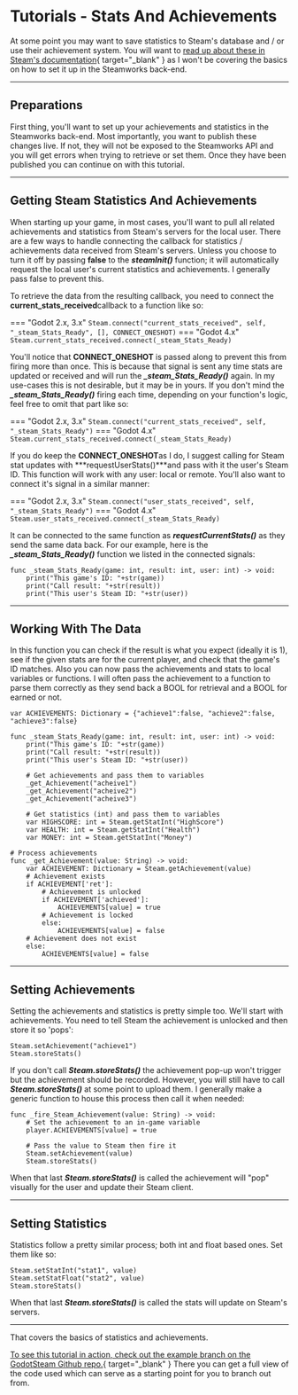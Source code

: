 # Tutorials - Stats And Achievements

At some point you may want to save statistics to Steam's database and / or use their achievement system.  You will want to [read up about these in Steam's documentation](https://partner.steamgames.com/doc/features/achievements){ target="_blank" } as I won't be covering the basics on how to set it up in the Steamworks back-end.

---

## Preparations

First thing, you'll want to set up your achievements and statistics in the Steamworks back-end.  Most importantly, you want to publish these changes live.  If not, they will not be exposed to the Steamworks API and you will get errors when trying to retrieve or set them.  Once they have been published you can continue on with this tutorial.

---

## Getting Steam Statistics And Achievements

When starting up your game, in most cases, you'll want to pull all related achievements and statistics from Steam's servers for the local user.  There are a few ways to handle connecting the callback for statistics / achievements data received from Steam's servers.
Unless you choose to turn it off by passing **false** to the ***steamInit()*** function; it will automatically request the local user's current statistics and achievements.  I generally pass false to prevent this.

To retrieve the data from the resulting callback, you need to connect the **current_stats_received**callback to a function like so:

=== "Godot 2.x, 3.x"
	````
	Steam.connect("current_stats_received", self, "_steam_Stats_Ready", [], CONNECT_ONESHOT)
	````
=== "Godot 4.x"
	````
	Steam.current_stats_received.connect(_steam_Stats_Ready)
	````

You'll notice that **CONNECT_ONESHOT** is passed along to prevent this from firing more than once.  This is because that signal is sent any time stats are updated or received and will run the ***_steam_Stats_Ready()*** again.  In my use-cases this is not desirable, but it may be in yours. If you don't mind the ***_steam_Stats_Ready()*** firing each time, depending on your function's logic, feel free to omit that part like so:

=== "Godot 2.x, 3.x"
	````
	Steam.connect("current_stats_received", self, "_steam_Stats_Ready")
	````
=== "Godot 4.x"
	````
	Steam.current_stats_received.connect(_steam_Stats_Ready)
	````

If you do keep the **CONNECT_ONESHOT**as I do, I suggest calling for Steam stat updates with ***requestUserStats()***and pass with it the user's Steam ID.  This function will work with any user: local or remote. You'll also want to connect it's signal in a similar manner:

=== "Godot 2.x, 3.x"
	````
	Steam.connect("user_stats_received", self, "_steam_Stats_Ready")
	````
=== "Godot 4.x"
	````
	Steam.user_stats_received.connect(_steam_Stats_Ready)
	````

It can be connected to the same function as ***requestCurrentStats()*** as they send the same data back.  For our example, here is the ***_steam_Stats_Ready()*** function we listed in the connected signals:

````
func _steam_Stats_Ready(game: int, result: int, user: int) -> void:
	print("This game's ID: "+str(game))
	print("Call result: "+str(result))
	print("This user's Steam ID: "+str(user))
````

---

## Working With The Data

In this function you can check if the result is what you expect (ideally it is 1), see if the given stats are for the current player, and check that the game's ID matches.  Also you can now pass the achievements and stats to local variables or functions. I will often pass the achievement to a function to parse them correctly as they send back a BOOL for retrieval and a BOOL for earned or not.

````
var ACHIEVEMENTS: Dictionary = {"achieve1":false, "achieve2":false, "achieve3":false}

func _steam_Stats_Ready(game: int, result: int, user: int) -> void:
	print("This game's ID: "+str(game))
	print("Call result: "+str(result))
	print("This user's Steam ID: "+str(user))

	# Get achievements and pass them to variables
	_get_Achievement("acheive1")
	_get_Achievement("acheive2")
	_get_Achievement("acheive3")

	# Get statistics (int) and pass them to variables
	var HIGHSCORE: int = Steam.getStatInt("HighScore")
	var HEALTH: int = Steam.getStatInt("Health")
	var MONEY: int = Steam.getStatInt("Money")

# Process achievements
func _get_Achievement(value: String) -> void:
	var ACHIEVEMENT: Dictionary = Steam.getAchievement(value)
	# Achievement exists
	if ACHIEVEMENT['ret']:
		# Achievement is unlocked
		if ACHIEVEMENT['achieved']:
			ACHIEVEMENTS[value] = true
		# Achievement is locked
		else:
			ACHIEVEMENTS[value] = false
	# Achievement does not exist
	else:
		ACHIEVEMENTS[value] = false
````

---

## Setting Achievements

Setting the achievements and statistics is pretty simple too. We'll start with achievements. You need to tell Steam the achievement is unlocked and then store it so 'pops':

````
Steam.setAchievement("achieve1")
Steam.storeStats()
````

If you don't call ***Steam.storeStats()*** the achievement pop-up won't trigger but the achievement should be recorded. However, you will still have to call ***Steam.storeStats()*** at some point to upload them.  I generally make a generic function to house this process then call it when needed:

````
func _fire_Steam_Achievement(value: String) -> void:
	# Set the achievement to an in-game variable
	player.ACHIEVEMENTS[value] = true

	# Pass the value to Steam then fire it
	Steam.setAchievement(value)
	Steam.storeStats()
````

When that last ***Steam.storeStats()*** is called the achievement will "pop" visually for the user and update their Steam client.

---

## Setting Statistics

Statistics follow a pretty similar process; both int and float based ones.  Set them like so:

````
Steam.setStatInt("stat1", value)
Steam.setStatFloat("stat2", value)
Steam.storeStats()
````

When that last ***Steam.storeStats()*** is called the stats will update on Steam's servers.

---

That covers the basics of statistics and achievements.

[To see this tutorial in action, check out the example branch on the GodotSteam Github repo.](https://github.com/CoaguCo-Industries/GodotSteam/tree/example){ target="_blank" } There you can get a full view of the code used which can serve as a starting point for you to branch out from.